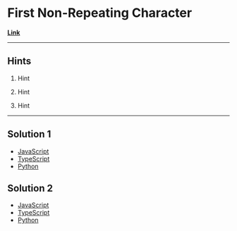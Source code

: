 # First Non-Repeating Character

[**Link**](https://www.algoexpert.io/questions/First%20Non-Repeating%20Character)

---

## **Hints**

1. Hint

2. Hint

3. Hint

---

## Solution 1

- [JavaScript](./solution_1/first-non-repeating-character.js)
- [TypeScript](./solution_1/first-non-repeating-character.ts)
- [Python](./solution_1/first-non-repeating-character.py)

## Solution 2

- [JavaScript]()
- [TypeScript]()
- [Python]()
